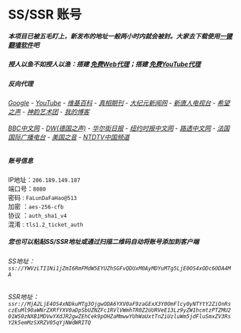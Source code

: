 # SS/SSR 账号 

##### 本项目已被五毛盯上，新发布的地址一般两小时内就会被封。大家去下载使用[一键翻墙软件](https://github.com/gfw-breaker/nogfw/blob/master/README.md)吧

##### 授人以鱼不如授人以渔：搭建 [免费Web代理](https://github.com/no-gfw/heroku-node-proxy#--end--)；搭建 [免费YouTube代理](https://github.com/gfw-breaker/you2php-heroku#--end--) 

##### 反向代理
######  [Google](http://45.32.74.13:8888/search?q=425事件) - [YouTube](https://nogfw.the-youtube.win) - [维基百科](http://63.210.148.115:8100/wiki/喬高-麥塔斯調查報告) - [真相期刊](http://206.189.149.187:8300/display.aspx?category_id=3&zhuanti_id=2) - [大纪元新闻网](http://63.210.148.115:10080) - [新唐人电视台](http://206.189.149.187:8000) - [希望之声](http://206.189.149.187:8200) - [神韵艺术团](http://206.189.149.187:8000/xtr/gb/prog673.html) - [我的博客](http://206.189.149.187:10000/)<br/> <br/> [BBC中文网](http://45.32.74.13:9100/zhongwen) - [DW(德国之声)](http://45.32.74.13:9200/zh/在线报导/s-9058?&zhongwen=simp) - [华尔街日报](http://45.32.74.13:9300) - [纽约时报中文网](http://45.32.74.13:9400) - [路透中文网](http://45.32.74.13:9500/) - [法国国际广播电台](http://45.32.74.13:9600/) - [美国之音](http://63.210.148.115:9700/) - [NTDTV中国频道](http://63.210.148.115:10080/info/tv.html)


##### 账号信息
IP地址：`206.189.149.187`  
端口号：`8080`  
密码  : `FaLunDaFaHao@513`  
加密  ：`aes-256-cfb`  
协议  ：`auth_sha1_v4`  
混淆  : `tls1.2_ticket_auth`  

##### 您也可以粘贴SS/SSR地址或通过扫描二维码自动将账号添加到客户端

######  SS地址： `ss://YWVzLTI1Ni1jZmI6RmFMdW5EYUZhSGFvQDUxM0AyMDYuMTg5LjE0OS4xODc6ODA4MA`  
######  SSR地址： `ssr://MjA2LjE4OS4xNDkuMTg3OjgwODA6YXV0aF9zaGExX3Y0OmFlcy0yNTYtY2ZiOnRsczEuMl90aWNrZXRfYXV0aDpSbUZNZFc1RVlVWmhTR0Z2UURVeE13Lz9yZW1hcmtzPTZMU201WS0zNXB1MDVwYXdJR2gwZEhCek9pOHZaMmwwYUhWaUxtTnZiUzluWm5jdFluSmxZV3RsY2k5emMzSXRZV05qYjNWdWRITQ`     



